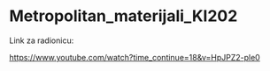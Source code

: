 # Metropolitan_materijali_KI202

Link za radionicu:

https://www.youtube.com/watch?time_continue=18&v=HpJPZ2-ple0
